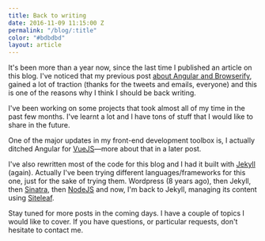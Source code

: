 ```yaml
---
title: Back to writing
date: 2016-11-09 11:15:00 Z
permalink: "/blog/:title"
color: "#bdbdbd"
layout: article
---
```


It's been more than a year now, since the last time I published an article on this blog. I've noticed that my previous post [about Angular and Browserify](http://omarfouad.com/blog/2015/03/21/advanced-angularjs-structure-with-gulp-node-and-browserify/), gained a lot of traction (thanks for the tweets and emails, everyone) and this is one of the reasons why I think I should be back writing.

I've been working on some projects that took almost all of my time in the past few months. I've learnt a lot and I have tons of stuff that I would like to share in the future.

One of the major updates in my front-end development toolbox is, I actually ditched Angular for [VueJS](http://vuejs.org)—more about that in a later post.

I've also rewritten most of the code for this blog and I had it built with [Jekyll](http://jekyllrb.com) (again). Actually I've been trying different languages/frameworks for this one, just for the sake of trying them. Wordpress (8 years ago), then Jekyll, then [Sinatra](http://www.sinatrarb.com/), then [NodeJS](https://nodejs.org) and now, I'm back to Jekyll, managing its content using [Siteleaf](http://siteleaf.com).

Stay tuned for more posts in the coming days. I have a couple of topics I would like to cover. If you have questions, or particular requests, don't hesitate to contact me. 